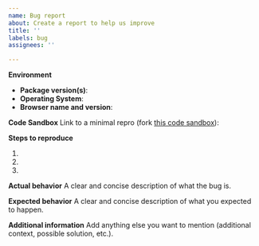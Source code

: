 ```yaml
---
name: Bug report
about: Create a report to help us improve
title: ''
labels: bug
assignees: ''

---
```


**Environment**
- __Package version(s)__: <!-- fill this out -->
- __Operating System__: <!-- fill this out -->
- __Browser name and version__: <!-- fill this out -->

**Code Sandbox**
Link to a minimal repro (fork [this code sandbox](https://codesandbox.io/s/itwinui-react-example-son74)): <!-- here -->

**Steps to reproduce**
1. <!-- fill this out -->
1. <!-- fill this out -->
1. <!-- fill this out -->

**Actual behavior**
A clear and concise description of what the bug is.

**Expected behavior**
A clear and concise description of what you expected to happen.

**Additional information**
Add anything else you want to mention (additional context, possible solution, etc.).
